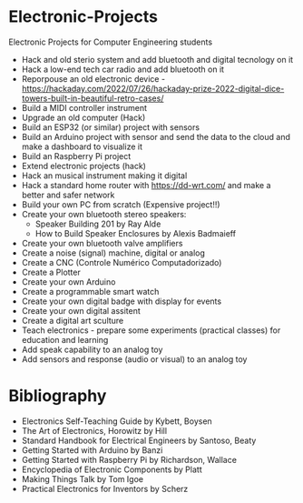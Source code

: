 # Electronic-Projects
Electronic Projects for Computer Engineering students

- Hack and old sterio system and add bluetooth and digital tecnology on it
- Hack a low-end tech car radio and add bluetooth on it
- Reporpouse an old electronic device - https://hackaday.com/2022/07/26/hackaday-prize-2022-digital-dice-towers-built-in-beautiful-retro-cases/
- Build a MIDI controller instrument
- Upgrade an old computer (Hack)
- Build an ESP32 (or similar) project with sensors
- Build an Arduino project with sensor and send the data to the cloud and make a dashboard to visualize it
- Build an Raspberry Pi project
- Extend electronic projects (hack)
- Hack an musical instrument making it digital
- Hack a standard home router with https://dd-wrt.com/ and make a better and safer network
- Build your own PC from scratch (Expensive project!!)
- Create your own bluetooth stereo speakers: 
  - Speaker Building 201 by Ray Alde
  - How to Build Speaker Enclosures by Alexis Badmaieff
- Create your own bluetooth valve amplifiers
- Create a noise (signal) machine, digital or analog
- Create a CNC (Controle Numérico Computadorizado)
- Create a Plotter
- Create your own Arduino
- Create a programmable smart watch
- Create your own digital badge with display for events
- Create your own digital assitent
- Create a digital art sculture
- Teach electronics - prepare some experiments (practical classes) for education and learning
- Add speak capability to an analog toy
- Add sensors and response (audio or visual) to an analog toy

# Bibliography

- Electronics Self-Teaching Guide by Kybett, Boysen
- The Art of Electronics, Horowitz by Hill
- Standard Handbook for Electrical Engineers by Santoso, Beaty
- Getting Started with Arduino by Banzi
- Getting Started with Raspberry Pi by Richardson, Wallace
- Encyclopedia of Electronic Components by Platt
- Making Things Talk by Tom Igoe
- Practical Electronics for Inventors by Scherz
